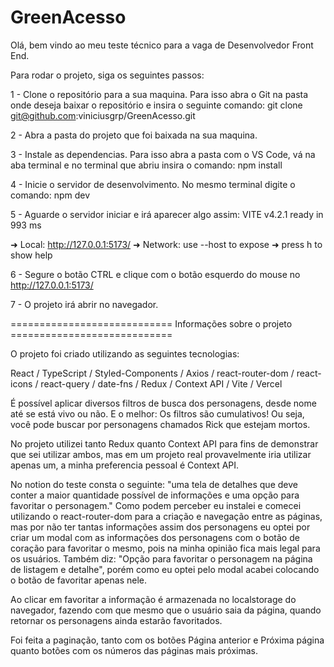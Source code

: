 # GreenAcesso

Olá, bem vindo ao meu teste técnico para a vaga de Desenvolvedor Front End.

Para rodar o projeto, siga os seguintes passos:

1 - Clone o repositório para a sua maquina.
Para isso abra o Git na pasta onde deseja baixar o repositório e insira o seguinte comando:
git clone git@github.com:viniciusgrp/GreenAcesso.git

2 - Abra a pasta do projeto que foi baixada na sua maquina.

3 - Instale as dependencias.
Para isso abra a pasta com o VS Code, vá na aba terminal e no terminal que abriu insira o comando:
npm install

4 - Inicie o servidor de desenvolvimento.
No mesmo terminal digite o comando:
npm dev

5 - Aguarde o servidor iniciar e irá aparecer algo assim:
  VITE v4.2.1  ready in 993 ms

  ➜  Local:   http://127.0.0.1:5173/
  ➜  Network: use --host to expose
  ➜  press h to show help

6 - Segure o botão CTRL e clique com o botão esquerdo do mouse no http://127.0.0.1:5173/

7 - O projeto irá abrir no navegador.

============================ Informações sobre o projeto ============================

O projeto foi criado utilizando as seguintes tecnologias:

React / TypeScript / Styled-Components / Axios / react-router-dom / react-icons / react-query / date-fns / Redux / Context API / Vite / Vercel

É possível aplicar diversos filtros de busca dos personagens, desde nome até se está vivo ou não.
E o melhor: Os filtros são cumulativos! Ou seja, você pode buscar por personagens chamados Rick que estejam mortos.

No projeto utilizei tanto Redux quanto Context API para fins de demonstrar que sei utilizar ambos, mas
em um projeto real provavelmente iria utilizar apenas um, a minha preferencia pessoal é Context API.

No notion do teste consta o seguinte: 
"uma tela de detalhes que deve conter a maior quantidade possível de informações e uma opção para favoritar o personagem."
Como podem perceber eu instalei e comecei utilizando o react-router-dom para a criação e navegação entre as
páginas, mas por não ter tantas informações assim dos personagens eu optei por criar um modal com as informações
dos personagens com o botão de coração para favoritar o mesmo, pois na minha opinião fica mais legal para os usuários.
Também diz: "Opção para favoritar o personagem na página de listagem e detalhe", porém como eu optei pelo modal
acabei colocando o botão de favoritar apenas nele.

Ao clicar em favoritar a informação é armazenada no localstorage do navegador, fazendo com que mesmo que o usuário saia
da página, quando retornar os personagens ainda estarão favoritados.

Foi feita a paginação, tanto com os botões Página anterior e Próxima página quanto botões com os números das páginas mais próximas.